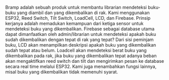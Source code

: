 Bramp adalah sebuah produk untuk membantu librarian mendeteksi buku-buku yang diambil dan yang dikembalikan di rak. 
Kami menggunakan ESP32, Reed Switch, Tilt Switch, LoadCell, LCD, dan Firebase. 
Prinsip kerjanya adalah memadukan kemampuan dari ketiga sensor untuk mendeteksi buku yang dikembalikan. Firebase sebagai database utama dapat dimanfaatkan oleh admin/librarian untuk mendeteksi apakah buku sudah dikembalikan dengan tepat di rak yang tepat? 
Dari sisi peminjam buku, LCD akan menampilkan deskripsi apakah buku yang dikembalikan sudah tepat atau belum.
Loadcell akan mendeteksi berat buku yang dikembalikan pada rak, jika buku yang dikembalikan tepat adanya beban akan mengaktifkan reed switch dan tilt dan mengirimkan pesan ke database secara real time melalui ESP32. 
Kami juga menambahkan fungsi lainnya, misal buku yang dikembalikan tidak memenuhi syarat. 
